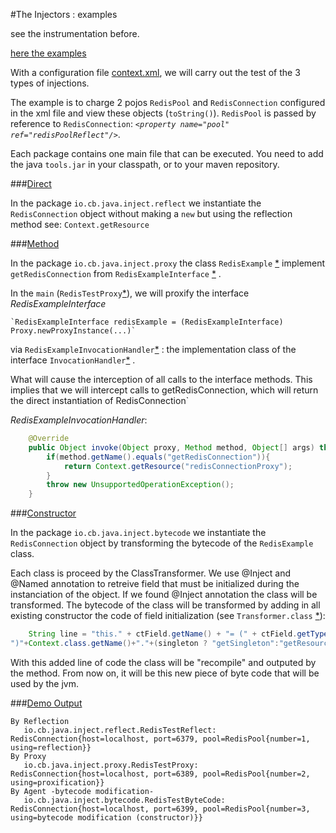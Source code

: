 #The Injectors : examples

see the instrumentation before.

[here the examples](https://github.com/christophe-blettry/injectionexample)

With a configuration file [context.xml](https://github.com/christophe-blettry/injectionexample/blob/master/src/main/resources/test/context.xml), we will carry out the test of the 3 types of injections.

The example is to charge 2 pojos  `RedisPool` and `RedisConnection` configured in the xml file and view these objects (`toString()`).
`RedisPool` is passed by reference to `RedisConnection`: *`<property name="pool" ref="redisPoolReflect"/>`*.

Each package contains one main file that can be executed.
You need to add the java `tools.jar` in your classpath, or to your maven repository.


###[Direct](https://github.com/christophe-blettry/injectionexample/tree/master/src/main/java/io/cb/java/inject/reflect)

In the package `io.cb.java.inject.reflect` we instantiate the `RedisConnection` object without making a `new` but using the reflection method see: `Context.getResource`

###[Method](https://github.com/christophe-blettry/injectionexample/tree/master/src/main/java/io/cb/java/inject/proxy)

In the package `io.cb.java.inject.proxy` the class `RedisExample` [\*](https://github.com/christophe-blettry/injectionexample/blob/master/src/main/java/io/cb/java/inject/proxy/RedisExample.java) implement `getRedisConnection` from `RedisExampleInterface` [\*](https://github.com/christophe-blettry/injectionexample/blob/master/src/main/java/io/cb/java/inject/proxy/RedisExampleInterface.java) .

In the `main` (`RedisTestProxy`[\*](https://github.com/christophe-blettry/injectionexample/blob/master/src/main/java/io/cb/java/inject/proxy/RedisTestProxy.java)), we will proxify the interface *RedisExampleInterface* 

    `RedisExampleInterface redisExample = (RedisExampleInterface) Proxy.newProxyInstance(...)` 
via `RedisExampleInvocationHandler`[\*](https://github.com/christophe-blettry/injectionexample/blob/master/src/main/java/io/cb/java/inject/proxy/RedisExampleInvocationHandler.java) : the implementation class of the interface `InvocationHandler`[\*](http://docs.oracle.com/javase/8/docs/api/java/lang/reflect/InvocationHandler.html) .

What will cause the interception of all calls to the interface methods. This implies that we will intercept calls to getRedisConnection, which will return the direct instantiation of RedisConnection`


*RedisExampleInvocationHandler*:

```java
    @Override  
	public Object invoke(Object proxy, Method method, Object[] args) throws Throwable {  
		if(method.getName().equals("getRedisConnection")){  
			return Context.getResource("redisConnectionProxy");  
		}  
		throw new UnsupportedOperationException();  
	}  
````

###[Constructor](https://github.com/christophe-blettry/injectionexample/tree/master/src/main/java/io/cb/java/inject/bytecode)

In the package `io.cb.java.inject.bytecode` we instantiate the `RedisConnection` object by transforming the bytecode of the `RedisExample` class.

Each class is proceed by the ClassTransformer.
We use @Inject and @Named annotation to retreive field that must be initialized during the instanciation of the object.
If we found @Inject annotation the class will be transformed.
The bytecode of the class will be transformed by adding in all existing constructor the code of field initialization (see `Transformer.class` [\*](https://github.com/christophe-blettry/injection/blob/master/src/main/java/io/cb/java/injection/Transformer.java)):

```java
    String line = "this." + ctField.getName() + "= (" + ctField.getType().getName() + 
")"+Context.class.getName()+"."+(singleton ? "getSingleton":"getResource")+"(\"" + name + "\");";
```

With this added line of code the class will be "recompile" and outputed by the method.
From now on, it will be this new piece of byte code that will be used by the jvm.


###[Demo Output](https://github.com/christophe-blettry/injectionexample/blob/master/src/main/java/io/cb/java/inject/MainAllTests.java)


    By Reflection
       io.cb.java.inject.reflect.RedisTestReflect: RedisConnection{host=localhost, port=6379, pool=RedisPool{number=1, using=reflection}}
    By Proxy
       io.cb.java.inject.proxy.RedisTestProxy: RedisConnection{host=localhost, port=6389, pool=RedisPool{number=2, using=proxification}}
    By Agent -bytecode modification-
       io.cb.java.inject.bytecode.RedisTestByteCode: RedisConnection{host=localhost, port=6399, pool=RedisPool{number=3, using=bytecode modification (constructor)}}
